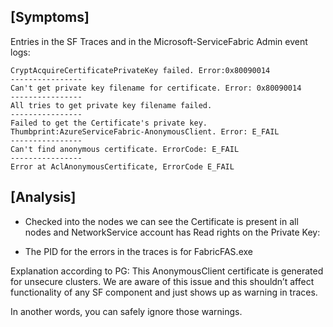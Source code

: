 ## [Symptoms]
Entries  in the SF Traces and in the Microsoft-ServiceFabric Admin event logs:

    CryptAcquireCertificatePrivateKey failed. Error:0x80090014
    ----------------
    Can't get private key filename for certificate. Error: 0x80090014
    ----------------
    All tries to get private key filename failed.
    ----------------
    Failed to get the Certificate's private key. Thumbprint:AzureServiceFabric-AnonymousClient. Error: E_FAIL
    ----------------
    Can't find anonymous certificate. ErrorCode: E_FAIL
    ----------------
    Error at AclAnonymousCertificate, ErrorCode E_FAIL

## [Analysis]

* Checked into the nodes we can see the Certificate is present in all nodes and NetworkService account has Read rights on the Private Key:

* The PID for the errors in the traces is for FabricFAS.exe

Explanation according to PG:
This AnonymousClient certificate is generated for unsecure clusters. We are aware of this issue and this shouldn’t affect functionality of any SF component and just shows up as warning in traces.

In another words, you can safely ignore those warnings.
